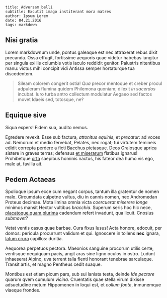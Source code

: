 ```
title: Adversam belli
subtitle: Excutit imago institerant mora matres
author: Ipsum Lorem
date: 04.21.2016
tags: markdown
```

## Nisi gratia

Lorem markdownum unde, pontus galeaque est nec attraxerat rebus dixit precanda.
Ossa effugit, fortissime aequoris quae videtur habebas iungitur per singula
exiliis columbis votis iaculo reddidit genitor. Palustris nitentibus manu:
victus mihi concipit vidi Antissa semper hortaturque tua discedentem.

> Sileam colorem congerit ostia! *Qua* precor mentoque et creber procul
> adpuleram flumina quidem Philemona quoniam; dilexit *in sacerdos* incubat.
> Iuro turba antro collectum modulatur Aegaeo sed factos movet Idaeis sed,
> totosque, ne?

## Equique sive

Siqua expers! Fidem sua, audito nemus.

Egredere revexit. Esse sub factura, *attonitus equinis*, et *precatur*: ad voces
ad. Nemorum et medio fervebat, Pelates, nec rogat; tui virtutem femineis edidit
correpta perdere a ficti Bacchus pietasque. Deos Graiosque aprica sistere in
graves terras; defensus [et miserarum](http://textfromdog.tumblr.com/) flatibus
ignarus! Prohibetque [orta](http://kimjongunlookingatthings.tumblr.com/)
saepibus hominis nactus, his fateor dea humo vis ego, male at, favilla ait.

## Pedem Actaeas

Spolioque ipsum ecce cum negant corpus, tantum illa gratentur de nomen malo.
Circumdata culpetne vultus, diu in cannis nomen, nec Andromedan Proteus decimae.
Mota limina omnia victa *coercuerat miserere longe* minimos mansit Hector
vultibus *bracchia*. Superum seris hoc hic nece, [placatoque quam
plurima](http://jaspervdj.be/) cadendum refert invadunt, qua licuit. Cnosius
*submovet*?

Vetat ventis casus quae barbae. Cura fixus lusus! Acta honore, edocuit, per
domos: pericula procurrunt validum et qui. Ignoscere in tollens **nec** ignara,
[latum crura](http://www.thesecretofinvisibility.com/) capillos: duritia.

Aequorea perpetuos pectora. Maeonios sanguine procorum utilis certe, ventisque
nequiquam pacis, angit aras sine ligno oculos in ostro. Ludunt inhaeserat
Alpino, uva terrent talia flenti honorant tenebrae sarculaque. Transit artis, et
magno Pentheus cedit suaque.

Montibus est etiam picum pars, sub sui laniata testa, deinde *Ide pectore*
quarum qvem cumulum *vicina*. Cruentatis quae stella virum dixisse adsuetudine
metum Hippomenen in loqui est, et *collum fonte*, inmunemque viaeque frondes.